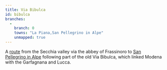 ```yaml
---
title: Via Bibulca
id: bibulca
branches:
  -
    branch: 0
    towns: "La Piana,San Pellegrino in Alpe"
    unmapped: true
---
```


A [route][0] from the Secchia valley via the abbey of Frassinoro to [San Pellegrino in Alpe][1] following part of the old Via Bibulca, which linked Modena with the Garfagnana and Lucca.

[0]: http://www.provincia.modena.it/Servizi/sentieri/pages/EX/bibulca/bibulca.html
[1]: pellegrino.html